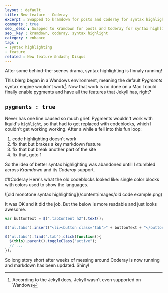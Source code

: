 ```yaml
---
layout : default
title: New feature - Coderay
excerpt : Swapped to kramdown for posts and Coderay for syntax highlighting
comments : true
seo__desc : Swapped to kramdown for posts and Coderay for syntax highlighting
seo__key : kramdown, coderay, syntax highlight
category : enhance
tags : 
- syntax highlighting
- feature
related : New feature &ndash; Disqus
---
```

After some behind-the-scenes drama, syntax highlighting is finnaly running!
<!-- /intro -->

This blerg began in a Wandows environment, meaning the default <cite>Pygments</cite> syntax engine wouldn't work[^1]. Now that work is no done on a Mac I could finally enable pygments and have all the features that Jekyll has, right?

## `pygments : true`
Never has one line caused so much grief. Pygments wouldn't work with liquid's `highlight`, so that had to get replaced with codeblocks, which I couldn't get working working. After a while a fell into this fun loop:

1. code highlighting doesn't work
1. fix that but brakes a key markdown feature
1. fix that but break another part of the site
1. fix that, goto 1

So the idea of better syntax highlighting was abandoned untill I stumbled across <cite>Kramdown</cite> and its <cite>Coderay</cite> support.

##Coderay
Here's what the old codeblocks looked like: single color blocks with colors used to show the languages.

![old monotone syntax highlighting](/content/images/old code example.png)

It was OK and it did the job. But the below is more readable and just looks awesome.

~~~ javascript
var buttonText = $(".tabContent h2").text();

$("ul.tabs").insert("<li><button class='tab'>" + buttonText + "</button></li>" );

$("ul.tabs").find(".tab").click(function(){
  $(this).parent().toggleClass("active");
  // ...
});
~~~

So long story short after weeks of messing around Coderay is now running and markdown has been updated. Shiny!

[^1]: According to the Jekyll docs, Jekyll wasn't even supported on Wandows
